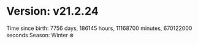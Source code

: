 # Version: v21.2.24
Time since birth: 7756 days, 186145 hours, 11168700 minutes, 670122000 seconds
Season: Winter ❄️
